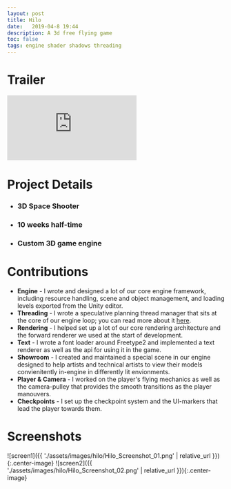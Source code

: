 ```yaml
---
layout: post
title: Hilo
date:   2019-04-8 19:44
description: A 3d free flying game
toc: false
tags: engine shader shadows threading
---
```


# Trailer
<div class="video-container">
<iframe class="video-video" src="https://www.youtube.com/embed/y5kXN_HOO6s" frameborder="0" allow="accelerometer; autoplay; encrypted-media; gyroscope; picture-in-picture" allowfullscreen></iframe>
</div>

# Project Details

- ### 3D Space Shooter

- ### 10 weeks half-time

- ### Custom 3D game engine

# Contributions

- **Engine** - I wrote and designed a lot of our core engine framework, including resource handling, scene and object management, and loading levels exported from the Unity editor.
- **Threading** - I wrote a speculative planning thread manager that sits at the core of our engine loop; you can read more about it [here](https://niklas.computer).
- **Rendering** - I helped set up a lot of our core rendering architecture and the forward renderer we used at the start of development.
- **Text** - I wrote a font loader around Freetype2 and implemented a text renderer as well as the api for using it in the game.
- **Showroom** - I created and maintained a special scene in our engine designed to help artists and technical artists to view their models convienitently in-engine in differently lit envionments.
- **Player & Camera** - I worked on the player's flying mechanics as well as the camera-pulley that provides the smooth transitions as the player manouvers.
- **Checkpoints** - I set up the checkpoint system and the UI-markers that lead the player towards them.

# Screenshots

![screen1]({{ './assets/images/hilo/Hilo_Screenshot_01.png' | relative_url }}){:.center-image}
![screen2]({{ './assets/images/hilo/Hilo_Screenshot_02.png' | relative_url }}){:.center-image}